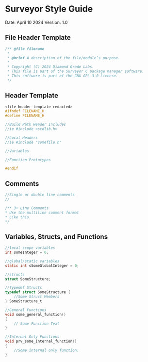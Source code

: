 # Surveyor Style Guide
Date: April 10 2024
Version: 1.0

## File Header Template
```c
/** @file filename
 * 
 * @brief A description of the file/module’s purpose. 
 *
 * Copyright (C) 2024 Diamond Grade Labs.
 * This file is part of the Surveyor C package manager software. 
 * This software is part of the GNU GPL 3.0 License. 
 */ 
```

## Header Template
```c
<file header template redacted>
#ifndef FILENAME_H
#define FILENAME_H

//Build Path Header Includes
//ie #include <stdlib.h>

//Local Headers
//ie #include "somefile.h"

//Variables

//Function Prototypes

#endif
```

## Comments
```c
//Single or double line comments
//

/** 3+ Line Comments
* Use the multiline comment format
* Like this.
*/
```

## Variables, Structs, and Functions
```c
//local scope variables
int someInteger = 0;

//global/static variables
static int sSomeGlobalInteger = 0;

//structs
struct SomeStructure;

//Typedef Structs
typedef struct SomeStructure {
    //Some Struct Members
} SomeStructure_t

//General Functions
void some_general_function()
{
    // Some Function Text
}

//Internal Only Functions
void prv_some_internal_function()
{
    //Some internal only function. 
}
```
